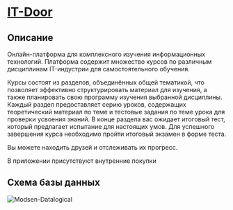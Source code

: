 # [IT-Door](https://www.tiktok.com/@ghoul8171/video/7230938275114962181?lang=en)

## Описание

Онлайн-платформа для комплексного изучения информационных технологий. Платформа содержит множество курсов по различным дисциплинам IT-индустрии для самостоятельного обучения. 

Курсы состоят из разделов, объединённых общей тематикой, что позволяет эффективно структурировать материал для изучения, а также планировать свою программу изучения выбранной дисциплины. Каждый раздел предоставляет серию уроков, содержащих теоретический материал по теме и тестовые задания по теме урока для проверки усвоения знаний. В конце раздела вас ожидает итоговый тест, который предлагает испытание для настоящих умов. Для успешного завершения курса необходимо пройти итоговый экзамен в форме теста.  

Вы можете находить друзей и отслеживать их прогресс.

В приложении присутствуют внутренние покупки
    
## Схема базы данных

![Modsen-Datalogical](https://github.com/GloomyFoodeater/modsen-practice-2023/assets/91372817/bb559c28-6798-4997-a1a4-97c745a3e7b2)
